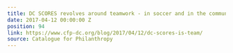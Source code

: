 ```yaml
---
title: DC SCORES revolves around teamwork - in soccer and in the community
date: 2017-04-12 00:00:00 Z
position: 94
link: https://www.cfp-dc.org/blog/2017/04/12/dc-scores-is-team/
source: Catalogue for Philanthropy
---
```


